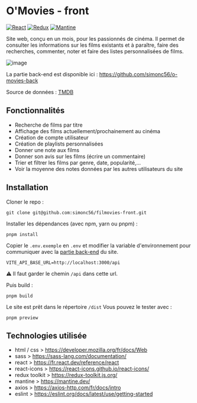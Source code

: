 # O'Movies - front

[![React][react-badge]](https://react.dev/) [![Redux][redux-badge]](https://redux-toolkit.js.org/) [![Mantine][mantine-badge]](https://mantine.dev/)

Site web, conçu en un mois, pour les passionnés de cinéma. Il permet de consulter les informations sur les films existants et à paraître, faire des recherches, commenter, noter et faire des listes personnalisées de films.

![image](https://raw.github.com/simonc56/o-movies-front/main/screenshot.png)

La partie back-end est disponible ici : https://github.com/simonc56/o-movies-back

Source de données : [TMDB](https://www.themoviedb.org/)

[react-badge]: https://img.shields.io/badge/React-18-20232A?logo=react&logoColor=61DAFB
[redux-badge]: https://img.shields.io/badge/Redux_Toolkit-593d88?logo=redux&logoColor=white
[mantine-badge]: https://img.shields.io/badge/Mantine-7.11-blue

## Fonctionnalités

- Recherche de films par titre
- Affichage des films actuellement/prochainement au cinéma
- Création de compte utilisateur
- Création de playlists personnalisées
- Donner une note aux films
- Donner son avis sur les films (écrire un commentaire)
- Trier et filtrer les films par genre, date, popularité,...
- Voir la moyenne des notes données par les autres utilisateurs du site

## Installation

Cloner le repo :

```
git clone git@github.com:simonc56/filmovies-front.git
```

Installer les dépendances (avec npm, yarn ou pnpm) :

```
pnpm install
```

Copier le `.env.exemple` en `.env` et modifier la variable d'environnement pour communiquer avec la [partie back-end](https://github.com/simonc56/filmovies-back) du site.

```
VITE_API_BASE_URL=http://localhost:3000/api
```

⚠️ Il faut garder le chemin `/api` dans cette url.

Puis build :

```
pnpm build
```

Le site est prêt dans le répertoire `/dist`
Vous pouvez le tester avec :

```
pnpm preview
```

## Technologies utilisée

- html / css > https://developer.mozilla.org/fr/docs/Web
- sass > https://sass-lang.com/documentation/
- react > https://fr.react.dev/reference/react
- react-icons > https://react-icons.github.io/react-icons/
- redux toolkit > https://redux-toolkit.js.org/
- mantine > https://mantine.dev/
- axios > https://axios-http.com/fr/docs/intro
- eslint > https://eslint.org/docs/latest/use/getting-started
